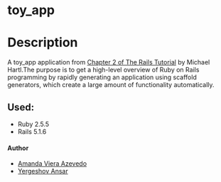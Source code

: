 # toy_app

# Description
A toy_app application from [Chapter 2 of The Rails Tutorial](https://www.railstutorial.org/book/toy_app) by Michael Hartl.The purpose is to get a high-level overview of Ruby on Rails programming by rapidly generating an application using scaffold generators, which create a large amount of functionality automatically.

## Used:
* Ruby 2.5.5
* Rails 5.1.6

#### Author
* [Amanda Viera Azevedo](https://github.com/vieiramanda11)
* [Yergeshov Ansar](https://github.com/ansaryergesh)